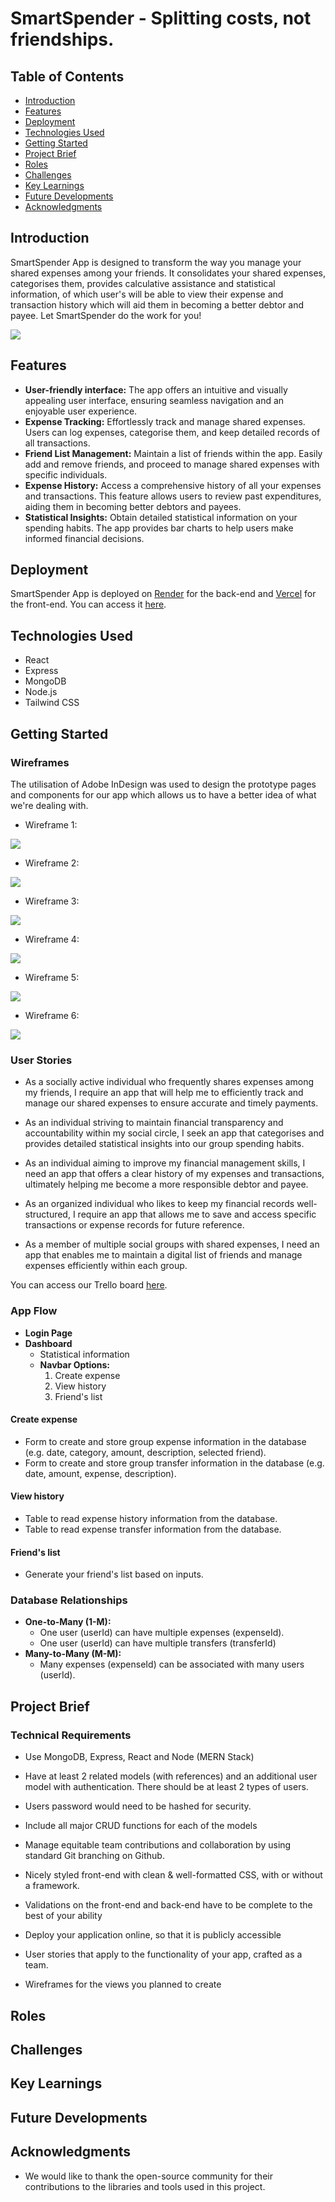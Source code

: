 # SmartSpender - Splitting costs, not friendships.

## Table of Contents

- [Introduction](#introduction)
- [Features](#features)
- [Deployment](#deployment)
- [Technologies Used](#technologies-used)
- [Getting Started](#getting-started)
- [Project Brief](#project-brief)
- [Roles](#roles)
- [Challenges](#challenges)
- [Key Learnings](#key-learnings)
- [Future Developments](#future-developments)
- [Acknowledgments](#acknowledgments)

## Introduction

SmartSpender App is designed to transform the way you manage your shared expenses among your friends. It consolidates your shared expenses, categorises them, provides calculative assistance and statistical information, of which user's will be able to view their expense and transaction history which will aid them in becoming a better debtor and payee. Let SmartSpender do the work for you!

<img src="https://raw.githubusercontent.com/aishu-ch/smart-spender-fe/main/public/readme/smartspender-landing.png">

## Features

- **User-friendly interface:** The app offers an intuitive and visually appealing user interface, ensuring seamless navigation and an enjoyable user experience.
- **Expense Tracking:** Effortlessly track and manage shared expenses. Users can log expenses, categorise them, and keep detailed records of all transactions.
- **Friend List Management:** Maintain a list of friends within the app. Easily add and remove friends, and proceed to manage shared expenses with specific individuals.
- **Expense History:** Access a comprehensive history of all your expenses and transactions. This feature allows users to review past expenditures, aiding them in becoming better debtors and payees.
- **Statistical Insights:** Obtain detailed statistical information on your spending habits. The app provides bar charts to help users make informed financial decisions.

<!-- <img src="https://raw.githubusercontent.com/aishu-ch/smart-spender-fe/main/public/readme/smartspender-home.png"> -->

## Deployment

SmartSpender App is deployed on [Render](https://render.com/) for the back-end and [Vercel](https://vercel.com/) for the front-end. You can access it [here](https://smart-spender.vercel.com/).

## Technologies Used

- React
- Express
- MongoDB
- Node.js
- Tailwind CSS

## Getting Started

### Wireframes

The utilisation of Adobe InDesign was used to design the prototype pages and components for our app which allows us to have a better idea of what we're dealing with.

- Wireframe 1:

<img src="https://raw.githubusercontent.com/aishu-ch/smart-spender-fe/main/public/readme/wireframe-1.png">

- Wireframe 2:

<img src="https://raw.githubusercontent.com/aishu-ch/smart-spender-fe/main/public/readme/wireframe-2.png">

- Wireframe 3:

<img src="https://raw.githubusercontent.com/aishu-ch/smart-spender-fe/main/public/readme/wireframe-3.png">

- Wireframe 4:

<img src="https://raw.githubusercontent.com/aishu-ch/smart-spender-fe/main/public/readme/wireframe-4.png">

- Wireframe 5:

<img src="https://raw.githubusercontent.com/aishu-ch/smart-spender-fe/main/public/readme/wireframe-5.png">

- Wireframe 6:

<img src="https://raw.githubusercontent.com/aishu-ch/smart-spender-fe/main/public/readme/wireframe-6.png">

### User Stories

- As a socially active individual who frequently shares expenses among my friends, I require an app that will help me to efficiently track and manage our shared expenses to ensure accurate and timely payments.

- As an individual striving to maintain financial transparency and accountability within my social circle, I seek an app that categorises and provides detailed statistical insights into our group spending habits.

- As an individual aiming to improve my financial management skills, I need an app that offers a clear history of my expenses and transactions, ultimately helping me become a more responsible debtor and payee.

- As an organized individual who likes to keep my financial records well-structured, I require an app that allows me to save and access specific transactions or expense records for future reference.

- As a member of multiple social groups with shared expenses, I need an app that enables me to maintain a digital list of friends and manage expenses efficiently within each group.

You can access our Trello board [here](https://trello.com/b/RERuKAdX/mern-stack-project).

### App Flow

- **Login Page**
- **Dashboard**
  - Statistical information
  - **Navbar Options:**
    1. Create expense
    2. View history
    3. Friend's list

#### Create expense

- Form to create and store group expense information in the database (e.g. date, category, amount, description, selected friend).
- Form to create and store group transfer information in the database (e.g. date, amount, expense, description).

#### View history

- Table to read expense history information from the database.
- Table to read expense transfer information from the database.

#### Friend's list

- Generate your friend's list based on inputs.

### Database Relationships

- **One-to-Many (1-M):**
  - One user (userId) can have multiple expenses (expenseId).
  - One user (userId) can have multiple transfers (transferId)
- **Many-to-Many (M-M):**
  - Many expenses (expenseId) can be associated with many users (userId).

## Project Brief

### Technical Requirements

- Use MongoDB, Express, React and Node (MERN Stack)

- Have at least 2 related models (with references) and an additional user model with authentication. There should be at least 2 types of users.

- Users password would need to be hashed for security.

- Include all major CRUD functions for each of the models

- Manage equitable team contributions and collaboration by using standard Git branching on Github.

- Nicely styled front-end with clean & well-formatted CSS, with or without a framework.

- Validations on the front-end and back-end have to be complete to the best of your ability

- Deploy your application online, so that it is publicly accessible

- User stories that apply to the functionality of your app, crafted as a team.

- Wireframes for the views you planned to create

## Roles

## Challenges

## Key Learnings

## Future Developments

## Acknowledgments

- We would like to thank the open-source community for their contributions to the libraries and tools used in this project.

